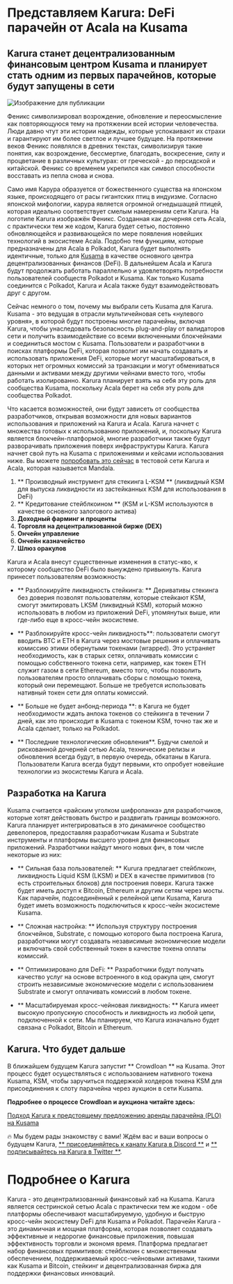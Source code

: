 # **Представляем Karura: DeFi парачейн от Acala на Kusama**

## Karura станет децентрализованным финансовым центром Kusama и планирует стать одним из первых парачейнов, которые будут запущены в сети

![Изображение для публикации](https://miro.medium.com/max/1600/0*nr7tcscsg65Yy_zx)

Феникс символизировал возрождение, обновление и переосмысление как повторяющуюся тему на протяжении всей истории человечества. Люди давно чтут эти истории надежды, которые успокаивают их страхи и гарантируют им более светлое и лучшее будущее. На протяжении веков Феникс появлялся в древних текстах, символизируя такие понятия, как возрождение, бессмертие, благодать, воскресение, силу и процветание в различных культурах: от греческой - до персидской и китайской. Феникс со временем укрепился как символ способности восставать из пепла снова и снова.

Само имя Карура образуется от божественного существа на японском языке, происходящего от расы гигантских птиц в индуизме. Согласно японской мифологии, карура является огромной огнедышащей птицей, которая идеально соответствует смелым намерениям сети Karura. На логотипе Karura изображён Феникс. Созданная как дочерняя сеть Acala, с практически тем же кодом, Karura будет сетью, постоянно обновляющейся и развивающейся по мере появления новейших технологий в экосистеме Acala. Подобно тем функциям, которые предназначены для Acala в Polkadot, Karura будет выполнять идентичные, только для [ Kusama](http://kusama.network) в качестве основного центра децентрализованных финансов (DeFi). В дальнейшем Acala и Karura будут продолжать работать параллельно и удовлетворять потребности пользователей сообществ Polkadot и Kusama. Как только Kusama соединится с Polkadot, Karura и Acala также будут взаимодействовать друг с другом.

Сейчас немного о том, почему мы выбрали сеть Kusama для Karura. Kusama - это ведущая в отрасли мультичейновая сеть «нулевого уровня», в которой будут построены многие парачейны, включая Karura, чтобы унаследовать безопасность plug-and-play от валидаторов сети и получить взаимодействие со всеми включенными блокчейнами и соединиться мостом с Kusama. Пользователи и разработчики в поисках платформы DeFi, которая позволит им начать создавать и использовать приложения DeFi, которые могут масштабироваться, в которых нет огромных комиссий за транзакции и могут обмениваться данными и активами между другими чейнами вместо того, чтобы работать изолированно. Karura планирует взять на себя эту роль для сообщества Kusama, поскольку Acala берет на себя эту роль для сообщества Polkadot.

Что касается возможностей, они будут зависеть от сообщества разработчиков, открывая возможности для новых вариантов использования и приложений на Karura и Acala. Karura начнет с множества готовых к использованию приложений, и, поскольку Karura является блокчейн-платформой, многие разработчики также будут разворачивать приложения поверх инфраструктуры Karura. Karura начнет свой путь на Kusama с приложениями и кейсами использования ниже. Вы можете [ попробовать это сейчас](https://apps.acala.network/) в тестовой сети Karura и Acala, которая называется Mandala.

1.  ** Производный инструмент для стекинга L-KSM ** (ликвидный KSM для выпуска ликвидности из застейканных KSM для использования в DeFi)
2.  ** Кредитование стейблкоином ** (KSM и L-KSM используются в качестве основного залогового актива)
3.  **Доходный фарминг и проценты**
4.  **Торговля на децентрализованной бирже (DEX)**
5.  **Ончейн управление**
6.  **Ончейн казначейство**
7.  **Шлюз оракулов**

Karura и Acala внесут существенные изменения в статус-кво, к которому сообщество DeFi было вынуждено привыкнуть. Karura принесет пользователям возможность:

- ** Разблокируйте ликвидность стейкинга: ** Деривативы стекинга без доверия позволят пользователям, которые стейкают KSM, смогут эмитировать LKSM (ликвидный KSM), который можно использовать в любом из приложений DeFi, упомянутых выше, или где-либо еще в кросс-чейн экосистеме.

- ** Разблокируйте кросс-чейн ликвидность**: пользователи смогут вводить BTC и ETH в Karura через мостовые решения и оплачивать комиссию этими обернутыми токенами (wrapped). Это устраняет необходимость, как в старых сетях, оплачивать комиссии с помощью собственного токена сети, например, как токен ETH служит газом в сети Ethereum, вместо того, чтобы позволить пользователям просто оплачивать сборы с помощью токена, который они перемещают. Больше не требуется использовать нативный токен сети для оплаты комиссий.

- ** Больше не будет анбонд-периода **: в Karura не будет необходимости ждать анлока токенов со стейкинга в течении 7 дней, как это происходит в Kusama с токеном KSM, точно так же и Acala сделает, только на Polkadot.

- ** Последние технологические обновления**. Будучи смелой и рискованной дочерней сетью Acala, технические релизы и обновления всегда будут, в первую очередь, обкатаны в Karura. Пользователи Karura всегда будут первыми, кто опробует новейшие технологии из экосистемы Karura и Acala.

## **Разработка на Karura**

Kusama считается «райским уголком шифропанка» для разработчиков, которые хотят действовать быстро и раздвигать границы возможного. Karura планирует интегрироваться в это динамичное сообщество девелоперов, предоставляя разработчикам Kusama и Substrate инструменты и платформы высшего уровня для финансовых приложений. Разработчики найдут много новых фич, в том числе некоторые из них:

- ** Сильная база пользователей: ** Kurura предлагает стейблкоин, ликвидность Liquid KSM (LKSM) и DEX в качестве примитивов (то есть строительных блоков) для построения поверх. Karura также будет иметь доступ к Bitcoin, Ethereum и другим сетям через мосты. Как парачейн, подсоединённый к релейной цепи Kusama, Karura будет иметь возможность подключиться к кросс-чейн экосистеме Kusama.

- ** Сложная настройка: ** Используя структуру построения блокчейнов, Substrate, с помощью которого была построена Karura, разработчики могут создавать независимые экономические модели и включать свой собственный токен в качестве токена оплаты комиссий.
- ** Оптимизировано для DeFi: ** Разработчики будут получать качество услуг на основе встроенного в код оракула цен, смогут строить независимые экономические модели с использованием Substrate и смогут оплачивать комиссий в любом токене.
- ** Масштабируемая кросс-чейновая ликвидность: ** Karura имеет высокую пропускную способность и ликвидность из любой цепи, подключенной к сети. Мы планируем, что Karura изначально будет связана с Polkadot, Bitcoin и Ethereum.

## **Karura. Что будет дальше**

В ближайшем будущем Karura запустит ** Crowdloan ** на Kusama. Этот процесс будет осуществляться с использованием нативного токена Kusama, KSM, чтобы заручиться поддержкой холдеров токена KSM для присоединения к слоту парачейна через аукцион в сети Kusama.

**Подробнее о процессе Crowdloan и аукциона читайте здесь:**

[Подход Karura к предстоящему предложению аренды парачейна (PLO) на Kusama](https://medium.com/acalanetwork/karuras-approach-to-the-upcoming-parachain-lease-offering-plo-on-kusama-12fbf09ee463)

🔥 Мы будем рады знакомству с вами! Ждём вас и ваши вопросы о будущем Karura, [** присоединяйтесь к каналу Karura в Discord **](https://discord.gg/HpsZx5r) и [** подписывайтесь на Karura в Twitter **](https://twitter.com/karuranetwork).

# **Подробнее о Karura**

Karura - это децентрализованный финансовый хаб на Kusama. Karura является сестринской сетью Acala с практически тем же кодом - обе платформы обеспечивают масштабируемую, удобную и быструю кросс-чейн экосистему DeFi для Kusama и Polkadot. Парачейн Karura - это динамичная и мощная платформа, которая позволяет создавать эффективные и недорогие финансовые приложения, повышая эффективность торговли и экономя время. Платформа предлагает набор финансовых примитивов: стейблкоин с множественным обеспечением, поддерживаемый кросс-чейновыми активами, такими как Kusama и Bitcoin, стейкинг и децентрализованная биржа для поддержки финансовых инноваций.
